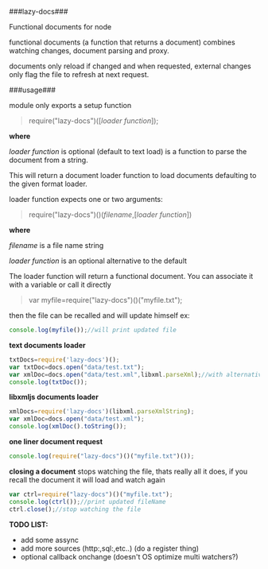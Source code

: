 ###lazy-docs###

Functional documents for node

functional documents (a function that returns a document) combines watching changes, document parsing and proxy.

documents only reload if changed and when requested, external changes only flag the file to refresh at next request.

###usage###

module only exports a setup function

>require("lazy-docs")([*loader function*]);

**where**

*loader function* is optional (default to text load) is a function to parse the document from a string.

This will return a document loader function to load documents defaulting to the given format loader.

loader function expects one or two arguments:

>require("lazy-docs")()(*filename*,[*loader function*])

**where**

*filename* is a file name string

*loader function* is an optional alternative to the default

The loader function will return a functional document.
You can associate it with a variable or call it directly

>var myfile=require("lazy-docs")()("myfile.txt");

then the file can be recalled and will update himself
ex:
```javascript
console.log(myfile());//will print updated file
```
**text documents loader**
```javascript
txtDocs=require('lazy-docs')();
var txtDoc=docs.open("data/test.txt");
var xmlDoc=docs.open("data/test.xml",libxml.parseXml);//with alternative format
console.log(txtDoc());
```
**libxmljs documents loader**
```javascript
xmlDocs=require('lazy-docs')(libxml.parseXmlString);
var xmlDoc=docs.open("data/test.xml");
console.log(xmlDoc().toString());
```
**one liner document request**
```javascript
console.log(require("lazy-docs")()("myfile.txt")());
```
**closing a document**
stops watching the file, thats really all it does, if you recall the document it will load and watch again
```javascript
var ctrl=require("lazy-docs")()("myfile.txt");
console.log(ctrl());//print updated fileName
ctrl.close();//stop watching the file
```
**TODO LIST:**

- add some assync
- add more sources (http:,sql:,etc..) (do a register thing)
- optional callback onchange (doesn't OS optimize multi watchers?)
